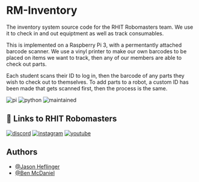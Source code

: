 
# RM-Inventory

The inventory system source code for the RHIT Robomasters team. We use it to check in and out equiptment as well as track consumables.

This is implemented on a Raspberry Pi 3, with a permentantly attached barcode scanner. We use a vinyl printer to make our own barcodes to be placed on items we want to track, then any of our members are able to check out parts.

Each student scans their ID to log in, then the barcode of any parts they wish to check out to themselves. To add parts to a robot, a custom ID has been made that gets scanned first, then the process is the same.

![pi]( 	https://img.shields.io/badge/Raspberry%20Pi-A22846?style=for-the-badge&logo=Raspberry%20Pi&logoColor=white)
![python](https://img.shields.io/badge/Python-14354C?style=for-the-badge&logo=python&logoColor=white)
![maintained](https://img.shields.io/badge/Maintained%3F-yes-green.svg)

## 🔗 Links to RHIT Robomasters
[![discord](https://img.shields.io/badge/Discord-7289DA?style=for-the-badge&logo=discord&logoColor=white)](https://github.com/Ben-McDaniel)
[![instagram](https://img.shields.io/badge/Instagram-E4405F?style=for-the-badge&logo=instagram&logoColor=white)](https://www.linkedin.com/in/ben-mcdaniel-b00924215?trk=people-guest_people_search-card&original_referer=https%3A%2F%2Fwww.linkedin.com%2Fpub%2Fdir%3FfirstName%3DBen%26lastName%3DMcDaniel%26trk%3Dpeople-guest_people-search-bar_search-submit)
[![youtube](https://img.shields.io/badge/YouTube-FF0000?style=for-the-badge&logo=youtube&logoColor=white)](https://twitter.com/sn1ck3t)


## Authors

- [@Jason Heflinger](https://github.com/JHeflinger)
- [@Ben McDaniel](https://github.com/Ben-McDaniel)
